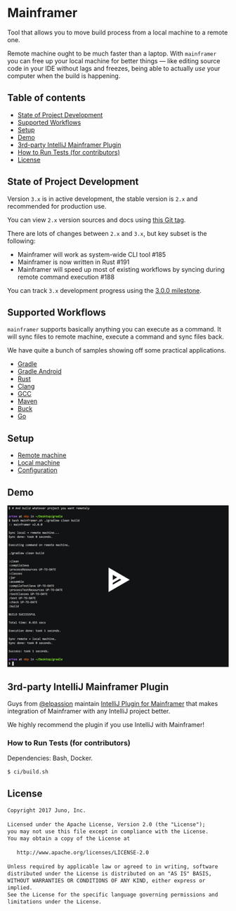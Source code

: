# Mainframer

Tool that allows you to move build process from a local machine to a remote one.

Remote machine ought to be much faster than a laptop. 
With `mainframer` you can free up your local machine for better things —
like editing source code in your IDE without lags and
freezes, being able to actually _use_ your computer when the build is happening.

## Table of contents

- [State of Project Development](#state-of-project-development)
- [Supported Workflows](#supported-workflows)
- [Setup](#setup)
- [Demo](#demo)
- [3rd-party IntelliJ Mainframer Plugin](#3rd-party-intellij-mainframer-plugin)
- [How to Run Tests (for contributors)](#how-to-run-tests-for-contributors)
- [License](#license)

## State of Project Development

Version `3.x` is in active development, the stable version is `2.x` and recommended for production use.

You can view `2.x` version sources and docs using [this Git tag](https://github.com/gojuno/mainframer/tree/v2.1.0).

There are lots of changes between `2.x` and `3.x`, but key subset is the following:

- Mainframer will work as system-wide CLI tool #185
- Mainframer is now written in Rust #191
- Mainframer will speed up most of existing workflows by syncing during remote command execution #188

You can track `3.x` development progress using the [3.0.0 milestone](https://github.com/gojuno/mainframer/milestone/6).

## Supported Workflows

`mainframer` supports basically anything you can execute as a command.
It will sync files to remote machine, execute a command and sync files back.

We have quite a bunch of samples showing off some practical applications.

* [Gradle](samples/gradle)
* [Gradle Android](samples/gradle-android)
* [Rust](samples/rust)
* [Clang](samples/clang)
* [GCC](samples/gcc)
* [Maven](samples/mvn)
* [Buck](samples/buck)
* [Go](samples/go)

## Setup

* [Remote machine](docs/SETUP_REMOTE.md)
* [Local machine](docs/SETUP_LOCAL.md)
* [Configuration](docs/CONFIGURATION.md)

## Demo

[![asciicast demo](samples/demo.png)](https://asciinema.org/a/101327)

## 3rd-party IntelliJ Mainframer Plugin

Guys from [@elpassion](https://github.com/elpassion) maintain [IntelliJ Plugin for Mainframer](https://github.com/elpassion/mainframer-intellij-plugin) that makes integration of Mainframer with any IntelliJ project better. 

We highly recommend the plugin if you use IntelliJ with Mainframer!

### How to Run Tests (for contributors)

Dependencies: Bash, Docker.

```console
$ ci/build.sh
```

## License

```
Copyright 2017 Juno, Inc.

Licensed under the Apache License, Version 2.0 (the "License");
you may not use this file except in compliance with the License.
You may obtain a copy of the License at

   http://www.apache.org/licenses/LICENSE-2.0

Unless required by applicable law or agreed to in writing, software
distributed under the License is distributed on an "AS IS" BASIS,
WITHOUT WARRANTIES OR CONDITIONS OF ANY KIND, either express or implied.
See the License for the specific language governing permissions and
limitations under the License.
```
